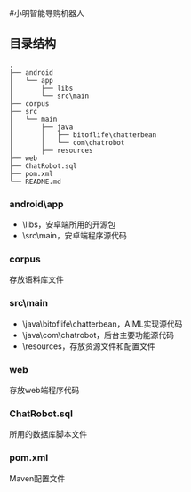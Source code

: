 #小明智能导购机器人

## 目录结构

```
.
├── android
│   └── app
│       ├── libs
│       └── src\main
├── corpus
├── src
│   └── main
│       ├── java
│       │   ├── bitoflife\chatterbean
│       │   └── com\chatrobot
│       ├── resources
├── web
├── ChatRobot.sql
├── pom.xml
└── README.md
```

### android\app

* \libs，安卓端所用的开源包
* \src\main，安卓端程序源代码

### corpus

存放语料库文件

### src\main

* \java\bitoflife\chatterbean，AIML实现源代码
* \java\com\chatrobot，后台主要功能源代码
* \resources，存放资源文件和配置文件

### web

存放web端程序代码

### ChatRobot.sql

所用的数据库脚本文件

### pom.xml

Maven配置文件
